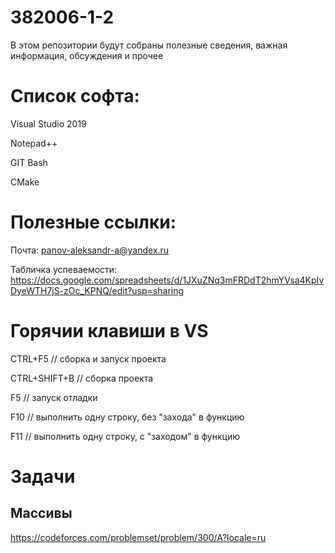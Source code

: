 #  382006-1-2
В этом репозитории будут собраны полезные сведения, важная информация, обсуждения и прочее

#  Список софта:
Visual Studio 2019

Notepad++

GIT Bash

CMake

#  Полезные ссылки:
Почта: panov-aleksandr-a@yandex.ru

Табличка успеваемости: https://docs.google.com/spreadsheets/d/1JXuZNq3mFRDdT2hmYVsa4KpIvDyeWTH7jS-zOc_KPNQ/edit?usp=sharing

# Горячии клавиши в VS
CTRL+F5 // сборка и запуск проекта

CTRL+SHIFT+B // сборка проекта

F5 // запуск отладки

F10 // выполнить одну строку, без "захода" в функцию

F11 // выполнить одну строку, с "заходом" в функцию

# Задачи

## Массивы

https://codeforces.com/problemset/problem/300/A?locale=ru
